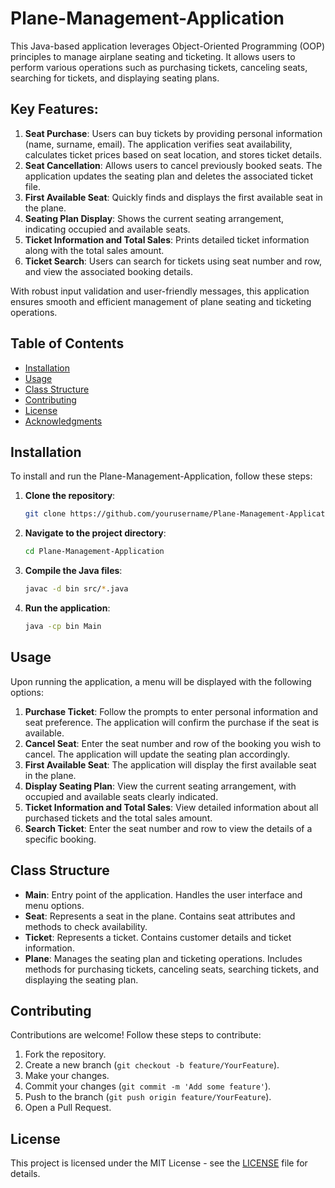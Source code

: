 # Plane-Management-Application

This Java-based application leverages Object-Oriented Programming (OOP) principles to manage airplane seating and ticketing. It allows users to perform various operations such as purchasing tickets, canceling seats, searching for tickets, and displaying seating plans.

## Key Features:

1. **Seat Purchase**: Users can buy tickets by providing personal information (name, surname, email). The application verifies seat availability, calculates ticket prices based on seat location, and stores ticket details.
2. **Seat Cancellation**: Allows users to cancel previously booked seats. The application updates the seating plan and deletes the associated ticket file.
3. **First Available Seat**: Quickly finds and displays the first available seat in the plane.
4. **Seating Plan Display**: Shows the current seating arrangement, indicating occupied and available seats.
5. **Ticket Information and Total Sales**: Prints detailed ticket information along with the total sales amount.
6. **Ticket Search**: Users can search for tickets using seat number and row, and view the associated booking details.

With robust input validation and user-friendly messages, this application ensures smooth and efficient management of plane seating and ticketing operations.

## Table of Contents
- [Installation](#installation)
- [Usage](#usage)
- [Class Structure](#class-structure)
- [Contributing](#contributing)
- [License](#license)
- [Acknowledgments](#acknowledgments)

## Installation

To install and run the Plane-Management-Application, follow these steps:

1. **Clone the repository**:
   ```sh
   git clone https://github.com/yourusername/Plane-Management-Application.git

2. **Navigate to the project directory**:
   ```sh
   cd Plane-Management-Application
   ```

3. **Compile the Java files**:
   ```sh
   javac -d bin src/*.java
   ```

4. **Run the application**:
   ```sh
   java -cp bin Main
   ```

## Usage

Upon running the application, a menu will be displayed with the following options:

1. **Purchase Ticket**: Follow the prompts to enter personal information and seat preference. The application will confirm the purchase if the seat is available.
2. **Cancel Seat**: Enter the seat number and row of the booking you wish to cancel. The application will update the seating plan accordingly.
3. **First Available Seat**: The application will display the first available seat in the plane.
4. **Display Seating Plan**: View the current seating arrangement, with occupied and available seats clearly indicated.
5. **Ticket Information and Total Sales**: View detailed information about all purchased tickets and the total sales amount.
6. **Search Ticket**: Enter the seat number and row to view the details of a specific booking.

## Class Structure

- **Main**: Entry point of the application. Handles the user interface and menu options.
- **Seat**: Represents a seat in the plane. Contains seat attributes and methods to check availability.
- **Ticket**: Represents a ticket. Contains customer details and ticket information.
- **Plane**: Manages the seating plan and ticketing operations. Includes methods for purchasing tickets, canceling seats, searching tickets, and displaying the seating plan.

## Contributing

Contributions are welcome! Follow these steps to contribute:

1. Fork the repository.
2. Create a new branch (`git checkout -b feature/YourFeature`).
3. Make your changes.
4. Commit your changes (`git commit -m 'Add some feature'`).
5. Push to the branch (`git push origin feature/YourFeature`).
6. Open a Pull Request.

## License

This project is licensed under the MIT License - see the [LICENSE](LICENSE) file for details.
